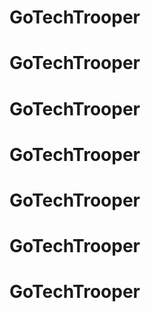 # GoTechTrooper
# GoTechTrooper
# GoTechTrooper
# GoTechTrooper
# GoTechTrooper
# GoTechTrooper
# GoTechTrooper
